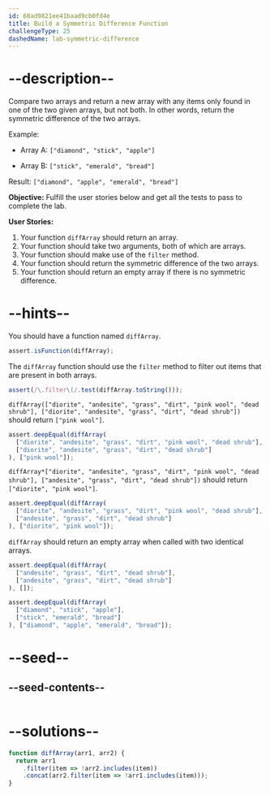 ```yaml
---
id: 68ad9821ee41baad9cb0fd4e
title: Build a Symmetric Difference Function
challengeType: 25
dashedName: lab-symmetric-difference
---
```


# --description--

Compare two arrays and return a new array with any items only found in one of the two given arrays, but not both. In other words, return the symmetric difference of the two arrays.

Example:

- Array A: `["diamond", "stick", "apple"]`

- Array B: `["stick", "emerald", "bread"]`

Result: `["diamond", "apple", "emerald", "bread"]`

**Objective:** Fulfill the user stories below and get all the tests to pass to complete the lab.

**User Stories:**

1. Your function `diffArray` should return an array.
2. Your function should take two arguments, both of which are arrays.
3. Your function should make use of the `filter` method.
4. Your function should return the symmetric difference of the two arrays.  
5. Your function should return an empty array if there is no symmetric difference.


# --hints--

You should have a function named `diffArray`.

```js
assert.isFunction(diffArray);
```

The `diffArray` function should use the `filter` method to filter out items that are present in both arrays.

```js
assert(/\.filter\(/.test(diffArray.toString()));
```

`diffArray(["diorite", "andesite", "grass", "dirt", "pink wool", "dead shrub"], ["diorite", "andesite", "grass", "dirt", "dead shrub"])` should return `["pink wool"]`.

```js
assert.deepEqual(diffArray(
  ["diorite", "andesite", "grass", "dirt", "pink wool", "dead shrub"],
  ["diorite", "andesite", "grass", "dirt", "dead shrub"]
), ["pink wool"]);
```

`diffArray*["diorite", "andesite", "grass", "dirt", "pink wool", "dead shrub"], ["andesite", "grass", "dirt", "dead shrub"])` should return `["diorite", "pink wool"]`.

```js
assert.deepEqual(diffArray(
  ["diorite", "andesite", "grass", "dirt", "pink wool", "dead shrub"],
  ["andesite", "grass", "dirt", "dead shrub"]
), ["diorite", "pink wool"]);
```

`diffArray` should return an empty array when called with two identical arrays.

```js
assert.deepEqual(diffArray(
  ["andesite", "grass", "dirt", "dead shrub"],
  ["andesite", "grass", "dirt", "dead shrub"]
), []);

assert.deepEqual(diffArray(
  ["diamond", "stick", "apple"],
  ["stick", "emerald", "bread"]
), ["diamond", "apple", "emerald", "bread"]);
```

# --seed--

## --seed-contents--

```js

```

# --solutions--

```js
function diffArray(arr1, arr2) {
  return arr1
    .filter(item => !arr2.includes(item))
    .concat(arr2.filter(item => !arr1.includes(item)));
}
```
